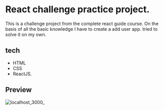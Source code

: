 # React challenge practice project.

This is a challenge project from the complete react guide course. On the basis of all the basic knowledge I have to create a add user app. tried to solve it on my own.

## tech

- HTML
- CSS
- ReactJS.

## Preview
![localhost_3000_](https://user-images.githubusercontent.com/95171638/205132038-78ac46ed-b144-4f4e-87c8-0f242ae77578.png)
